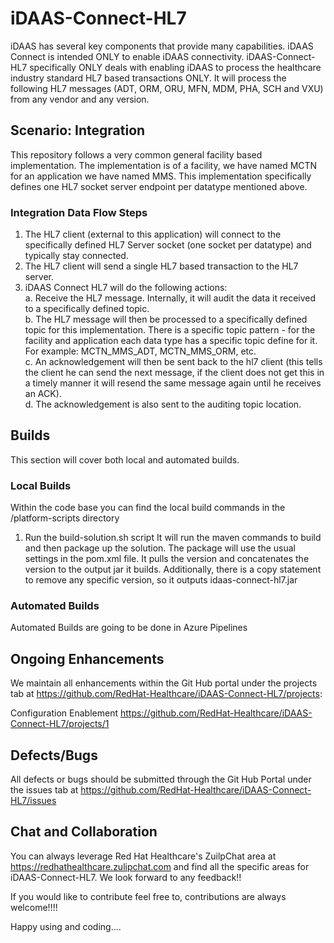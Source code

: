 # iDAAS-Connect-HL7
iDAAS has several key components that provide many capabilities. iDAAS Connect is intended ONLY
to enable iDAAS connectivity. iDAAS-Connect-HL7 specifically ONLY deals with enabling 
iDAAS to process the healthcare industry standard HL7 based transactions ONLY.
It will process the following HL7 messages (ADT, ORM, ORU, MFN, MDM, PHA, SCH and VXU) 
from any vendor and any version.

## Scenario: Integration 
This repository follows a very common general facility based implementation. The implementation
is of a facility, we have named MCTN for an application we have named MMS. This implementation 
specifically defines one HL7 socket server endpoint per datatype mentioned above.

### Integration Data Flow Steps
 
1. The HL7 client (external to this application) will connect to the specifically defined HL7
Server socket (one socket per datatype) and typically stay connected.
2. The HL7 client will send a single HL7 based transaction to the HL7 server.
3. iDAAS Connect HL7 will do the following actions:<br/>
    a. Receive the HL7 message. Internally, it will audit the data it received to 
    a specifically defined topic.<br/>
    b. The HL7 message will then be processed to a specifically defined topic for this implementation. There is a 
    specific topic pattern -  for the facility and application each data type has a specific topic define for it.
    For example: MCTN_MMS_ADT, MCTN_MMS_ORM, etc. <br/>
    c. An acknowledgement will then be sent back to the hl7 client (this tells the client he can send the next message,
    if the client does not get this in a timely manner it will resend the same message again until he receives an ACK).<br/>
    d. The acknowledgement is also sent to the auditing topic location.<br/>
    
## Builds
This section will cover both local and automated builds.

### Local Builds
Within the code base you can find the local build commands in the /platform-scripts directory
1.  Run the build-solution.sh script
It will run the maven commands to build and then package up the solution. The package will use the usual settings
in the pom.xml file. It pulls the version and concatenates the version to the output jar it builds.
Additionally, there is a copy statement to remove any specific version, so it outputs idaas-connect-hl7.jar

### Automated Builds
Automated Builds are going to be done in Azure Pipelines

## Ongoing Enhancements
We maintain all enhancements within the Git Hub portal under the projects tab at 
https://github.com/RedHat-Healthcare/iDAAS-Connect-HL7/projects:

Configuration Enablement
https://github.com/RedHat-Healthcare/iDAAS-Connect-HL7/projects/1

## Defects/Bugs
All defects or bugs should be submitted through the Git Hub Portal under the issues tab at 
https://github.com/RedHat-Healthcare/iDAAS-Connect-HL7/issues

## Chat and Collaboration
You can always leverage Red Hat Healthcare's ZuilpChat area at https://redhathealthcare.zulipchat.com
and find all the specific areas for iDAAS-Connect-HL7. We look forward to any feedback!!

If you would like to contribute feel free to, contributions are always welcome!!!! 

Happy using and coding....


